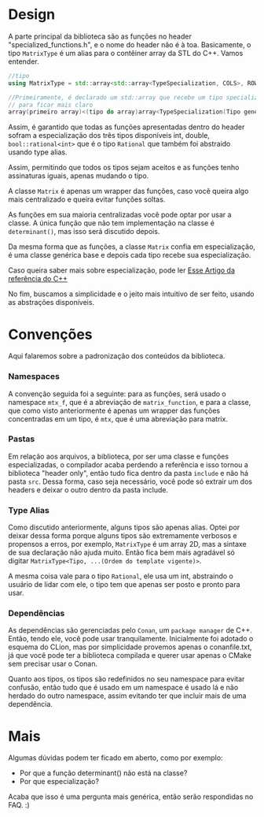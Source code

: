 # Design

A parte principal da biblioteca são as funções no header "specialized_functions.h", e o nome do header não é à toa.
Basicamente, o tipo `MatrixType` é um alias para o contêiner array da STL do C++. Vamos entender.


```c++
//tipo
using MatrixType = std::array<std::array<TypeSpecialization, COLS>, ROWS>;

//Primeiramente, é declarado um std::array que recebe um tipo specializado, mas podemos simplificar tirando os namespaces// Primeiramente, é declarado um std::array que recebe um tipo especializado, mas podemos simplificar tirando os namespaces
// para ficar mais claro
array(primeiro array)<(tipo do array)array<TypeSpecialization(Tipo genérico), (tamanho do tipo do Array)COLS>, (Tamanho do primeor array)Rows>;
```

Assim, é garantido que todas as funções apresentadas dentro do header sofram a especialização dos três tipos disponíveis
int, double, `bool::rational<int>` que é o tipo `Rational` que também foi abstraido usando type alias.

Assim, permitindo que todos os tipos sejam aceitos e as funções tenho assinaturas iguais, apenas mudando o tipo.

A classe `Matrix` é apenas um wrapper das funções, caso vocẽ queira algo mais centralizado e queira evitar funções soltas.

As funções em sua maioria centralizadas
você pode optar por usar a classe. A única função que não tem implementação na classe é `determinant()`, mas isso será discutido depois.


Da mesma forma que as funções, a classe `Matrix` confia em especialização, é uma classe genérica base e depois cada tipo recebe
sua especialização.


Caso queira saber mais sobre especialização, pode ler [Esse Artigo da referência do C++](https://en.cppreference.com/w/cpp/language/template_specialization)

No fim, buscamos a simplicidade e o jeito mais intuitivo de ser feito, usando as abstrações disponíveis.

# Convenções

Aqui falaremos sobre a padronização dos conteúdos da biblioteca.


### Namespaces

A convenção seguida foi a seguinte: para as funções, será usado o namespace `mtx_f`, que é a abreviação de `matrix_function`, 
e para a classe, que como visto anteriormente é apenas um wrapper das funções concentradas em um tipo, é `mtx`, 
que é uma abreviação para matrix.


### Pastas

Em relação aos arquivos, a biblioteca, por ser uma classe e funções especializadas, o compilador acaba perdendo a referência e isso tornou a biblioteca "header only", então tudo fica dentro da pasta `include` e não há pasta `src`. Dessa forma, caso seja necessário, você pode só extrair um dos headers e deixar o outro dentro da pasta include.


### Type Alias

Como discutido anteriormente, alguns tipos são apenas alias. Optei por deixar dessa forma porque alguns tipos são extremamente verbosos e propensos a erros, por exemplo, `MatrixType` é um array 2D, mas a sintaxe de sua declaração não ajuda muito. Então fica bem mais agradável só digitar `MatrixType<Tipo, ...(Ordem do template vigente)>`.

A mesma coisa vale para o tipo `Rational`, ele usa um int, abstraindo o usuário de lidar com ele, o tipo tem que apenas ser posto e pronto para usar.

### Dependências

As dependências são gerenciadas pelo `Conan`, um `package manager` de C++. Então, tendo ele, você pode usar tranquilamente. Inicialmente foi adotado o esquema do CLion, mas por simplicidade provemos apenas o conanfile.txt, já que você pode ter a biblioteca compilada e querer usar apenas o CMake sem precisar usar o Conan.

Quanto aos tipos, os tipos são redefinidos no seu namespace para evitar confusão, então tudo que é usado em um namespace é usado lá e não herdado do outro namespace, assim evitando ter que incluir mais de uma dependência.

# Mais

Algumas dúvidas podem ter ficado em aberto, como por exemplo:

- Por que a função determinant() não está na classe?
- Por que especialização?

Acaba que isso é uma pergunta mais genérica, então serão respondidas no FAQ. :)